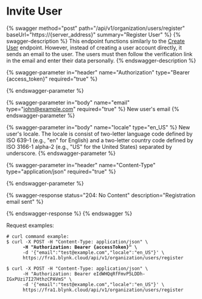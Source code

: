 # Invite User

{% swagger method="post" path="/api/v1/organization/users/register" baseUrl="https://{server_address}" summary="Register User" %}
{% swagger-description %}
This endpoint functions similarly to the [Create User](create-new-user.md) endpoint. However, instead of creating a user account directly, it sends an email to the user. The users must then follow the verification link in the email and enter their data personally.
{% endswagger-description %}

{% swagger-parameter in="header" name="Authorization" type="Bearer {access_token}" required="true" %}

{% endswagger-parameter %}

{% swagger-parameter in="body" name="email" type="john@example.com" required="true" %}
New user's email
{% endswagger-parameter %}

{% swagger-parameter in="body" name="locale" type="en_US" %}
New user's locale. The locale is consist of two-letter language code defined by ISO 639-1 (e.g., "en" for English) and a two-letter country code defined by ISO 3166-1 alpha-2 (e.g., "US" for the United States) separated by underscore.
{% endswagger-parameter %}

{% swagger-parameter in="header" name="Content-Type" type="application/json" required="true" %}

{% endswagger-parameter %}

{% swagger-response status="204: No Content" description="Registration email sent" %}

{% endswagger-response %}
{% endswagger %}

Request examples:

<pre class="language-bash"><code class="lang-bash"># curl command example:
$ curl -X POST -H "Content-Type: application/json" \
<strong>      -H "Authorization: Bearer {accessToken}" \
</strong>      -d '{"email":"test@example.com","locale":"en_US"}' \
      https://fra1.blynk.cloud/api/v1/organization/users/register

$ curl -X POST -H "Content-Type: application/json" \
      -H "Authorization: Bearer eIdWHQqRfFmvP5LDDh-IGxPUzi7I27HthzCPAVmS" \
      -d '{"email":"test@example.com","locale":"en_US"}' \
      https://fra1.blynk.cloud/api/v1/organization/users/register
</code></pre>
